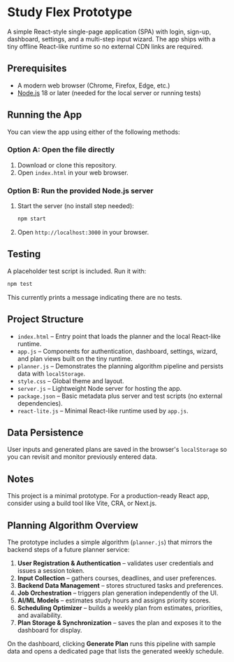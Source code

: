 # Study Flex Prototype

A simple React-style single-page application (SPA) with login, sign-up, dashboard, settings, and a multi-step input wizard. The app ships with a tiny offline React-like runtime so no external CDN links are required.

## Prerequisites
- A modern web browser (Chrome, Firefox, Edge, etc.)
- [Node.js](https://nodejs.org/) 18 or later (needed for the local server or running tests)

## Running the App
You can view the app using either of the following methods:

### Option A: Open the file directly
1. Download or clone this repository.
2. Open `index.html` in your web browser.

### Option B: Run the provided Node.js server
1. Start the server (no install step needed):
   ```bash
   npm start
   ```
2. Open `http://localhost:3000` in your browser.

## Testing
A placeholder test script is included. Run it with:
```bash
npm test
```
This currently prints a message indicating there are no tests.

## Project Structure
- `index.html` – Entry point that loads the planner and the local React-like runtime.
- `app.js` – Components for authentication, dashboard, settings, wizard, and plan views built on the tiny runtime.
- `planner.js` – Demonstrates the planning algorithm pipeline and persists data with `localStorage`.
- `style.css` – Global theme and layout.
- `server.js` – Lightweight Node server for hosting the app.
- `package.json` – Basic metadata plus server and test scripts (no external dependencies).
- `react-lite.js` – Minimal React-like runtime used by `app.js`.

## Data Persistence
User inputs and generated plans are saved in the browser's `localStorage` so you can revisit and monitor previously entered data.

## Notes
This project is a minimal prototype. For a production-ready React app, consider using a build tool like Vite, CRA, or Next.js.

## Planning Algorithm Overview
The prototype includes a simple algorithm (`planner.js`) that mirrors the backend steps of a future planner service:

1. **User Registration & Authentication** – validates user credentials and issues a session token.
2. **Input Collection** – gathers courses, deadlines, and user preferences.
3. **Backend Data Management** – stores structured tasks and preferences.
4. **Job Orchestration** – triggers plan generation independently of the UI.
5. **AI/ML Models** – estimates study hours and assigns priority scores.
6. **Scheduling Optimizer** – builds a weekly plan from estimates, priorities, and availability.
7. **Plan Storage & Synchronization** – saves the plan and exposes it to the dashboard for display.

On the dashboard, clicking **Generate Plan** runs this pipeline with sample data and opens a dedicated page that lists the generated weekly schedule.

